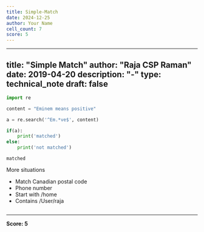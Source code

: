 ```yaml
---
title: Simple-Match
date: 2024-12-25
author: Your Name
cell_count: 7
score: 5
---
```


---
title: "Simple Match"
author: "Raja CSP Raman"
date: 2019-04-20
description: "-"
type: technical_note
draft: false
---

```python
import re
```


```python
content = "Eminem means positive"
```


```python
a = re.search('^Em.*ve$', content)
```


```python
if(a):
    print('matched')
else:
    print('not matched')
```

    matched


More situations


- Match Canadian postal code
- Phone number
- Start with /home
- Contains /User/raja


```python

```


---
**Score: 5**